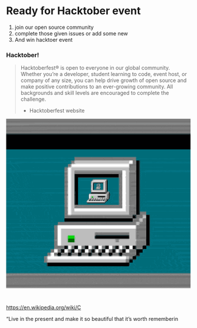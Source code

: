 # Ready for Hacktober event
1. join our open source community
2. complete those given issues or add some new
3. And win hacktoer event
### Hacktober!
> Hacktoberfest® is open to everyone in our global community. Whether you’re a developer, student learning to code, event host, or company of any size, you can help drive growth of open source and make positive contributions to an ever-growing community. All backgrounds and skill levels are encouraged to complete the challenge. 
> - Hacktoberfest website

![](giphy.gif)
https://en.wikipedia.org/wiki/C

“Live in the present and make it so beautiful that it’s worth rememberin

